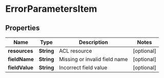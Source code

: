 
# ErrorParametersItem

## Properties
Name | Type | Description | Notes
------------ | ------------- | ------------- | -------------
**resources** | **String** | ACL resource |  [optional]
**fieldName** | **String** | Missing or invalid field name |  [optional]
**fieldValue** | **String** | Incorrect field value |  [optional]



